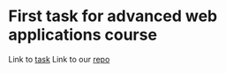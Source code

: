 # First task for advanced web applications course

Link to [task](https://docs.google.com/document/d/1fxwD4EuGIQ4sykh7r4kKDW0qFH0-eVOILY8UJo3b8Bo/edit?tab=t.0)
Link to our [repo](https://github.com/shlomihaimov1/colman-web-applications-assignment-1/tree/main)
